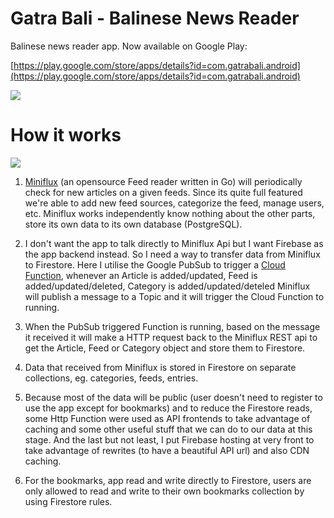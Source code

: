 # Gatra Bali - Balinese News Reader

Balinese news reader app. Now available on Google Play:

[https://play.google.com/store/apps/details?id=com.gatrabali.android](https://play.google.com/store/apps/details?id=com.gatrabali.android)

<img src="https://raw.githubusercontent.com/apps4bali/gatrabali-app/master/appstore/v1.0.0/Banner.png"/>


# How it works
<img src="https://raw.githubusercontent.com/apps4bali/gatrabali-app/master/howitworks.png"/>

1. [Miniflux](https://github.com/apps4bali/miniflux) (an opensource Feed reader written in Go) will periodically check for new articles on a given feeds. Since its quite full featured we're able to add new feed sources, categorize the feed, manage users, etc. Miniflux works independently know nothing about the other parts, store its own data to its own database (PostgreSQL).

1. I don't want the app to talk directly to Miniflux Api but I want Firebase as the app backend instead. So I need a way to transfer data from Miniflux to Firestore. Here I utilise the Google PubSub to trigger a [Cloud Function](https://github.com/apps4bali/gatrabali-functions), whenever an Article is added/updated, Feed is added/updated/deleted, Category is added/updated/deteled Miniflux will publish a message to a Topic and it will trigger the Cloud Function to running. 

1. When the PubSub triggered Function is running, based on the message it received it will make a HTTP request back to the Miniflux REST api to get the Article, Feed or Category object and store them to Firestore.

1. Data that received from Miniflux is stored in Firestore on separate collections, eg. categories, feeds, entries.

1. Because most of the data will be public (user doesn't need to register to use the app except for bookmarks) and to reduce the Firestore reads, some Http Function were used as API frontends to take advantage of caching and some other useful stuff that we can do to our data at this stage. And the last but not least, I put Firebase hosting at very front to take advantage of rewrites (to have a beautiful API url) and also CDN caching.

1. For the bookmarks, app read and write directly to Firestore, users are only allowed to read and write to their own bookmarks collection by using Firestore rules.
